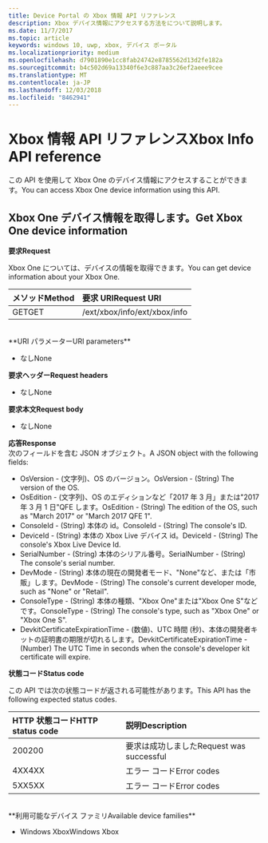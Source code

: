 ```yaml
---
title: Device Portal の Xbox 情報 API リファレンス
description: Xbox デバイス情報にアクセスする方法をについて説明します。
ms.date: 11/7/2017
ms.topic: article
keywords: windows 10, uwp, xbox, デバイス ポータル
ms.localizationpriority: medium
ms.openlocfilehash: d7901890e1cc8fab24742e8785562d13d2fe182a
ms.sourcegitcommit: b4c502d69a13340f6e3c887aa3c26ef2aeee9cee
ms.translationtype: MT
ms.contentlocale: ja-JP
ms.lasthandoff: 12/03/2018
ms.locfileid: "8462941"
---
```

# <a name="xbox-info-api-reference"></a><span data-ttu-id="93ecf-104">Xbox 情報 API リファレンス</span><span class="sxs-lookup"><span data-stu-id="93ecf-104">Xbox Info API reference</span></span>   
<span data-ttu-id="93ecf-105">この API を使用して Xbox One のデバイス情報にアクセスすることができます。</span><span class="sxs-lookup"><span data-stu-id="93ecf-105">You can access Xbox One device information using this API.</span></span>

## <a name="get-xbox-one-device-information"></a><span data-ttu-id="93ecf-106">Xbox One デバイス情報を取得します。</span><span class="sxs-lookup"><span data-stu-id="93ecf-106">Get Xbox One device information</span></span>

**<span data-ttu-id="93ecf-107">要求</span><span class="sxs-lookup"><span data-stu-id="93ecf-107">Request</span></span>**

<span data-ttu-id="93ecf-108">Xbox One については、デバイスの情報を取得できます。</span><span class="sxs-lookup"><span data-stu-id="93ecf-108">You can get device information about your Xbox One.</span></span>

<span data-ttu-id="93ecf-109">メソッド</span><span class="sxs-lookup"><span data-stu-id="93ecf-109">Method</span></span>      | <span data-ttu-id="93ecf-110">要求 URI</span><span class="sxs-lookup"><span data-stu-id="93ecf-110">Request URI</span></span>
:------     | :-----
<span data-ttu-id="93ecf-111">GET</span><span class="sxs-lookup"><span data-stu-id="93ecf-111">GET</span></span> | <span data-ttu-id="93ecf-112">/ext/xbox/info</span><span class="sxs-lookup"><span data-stu-id="93ecf-112">/ext/xbox/info</span></span>
<br />
**<span data-ttu-id="93ecf-113">URI パラメーター</span><span class="sxs-lookup"><span data-stu-id="93ecf-113">URI parameters</span></span>**

- <span data-ttu-id="93ecf-114">なし</span><span class="sxs-lookup"><span data-stu-id="93ecf-114">None</span></span>

**<span data-ttu-id="93ecf-115">要求ヘッダー</span><span class="sxs-lookup"><span data-stu-id="93ecf-115">Request headers</span></span>**

- <span data-ttu-id="93ecf-116">なし</span><span class="sxs-lookup"><span data-stu-id="93ecf-116">None</span></span>

**<span data-ttu-id="93ecf-117">要求本文</span><span class="sxs-lookup"><span data-stu-id="93ecf-117">Request body</span></span>**

- <span data-ttu-id="93ecf-118">なし</span><span class="sxs-lookup"><span data-stu-id="93ecf-118">None</span></span>

**<span data-ttu-id="93ecf-119">応答</span><span class="sxs-lookup"><span data-stu-id="93ecf-119">Response</span></span>**   
<span data-ttu-id="93ecf-120">次のフィールドを含む JSON オブジェクト。</span><span class="sxs-lookup"><span data-stu-id="93ecf-120">A JSON object with the following fields:</span></span>

* <span data-ttu-id="93ecf-121">OsVersion - (文字列)、OS のバージョン。</span><span class="sxs-lookup"><span data-stu-id="93ecf-121">OsVersion - (String) The version of the OS.</span></span>
* <span data-ttu-id="93ecf-122">OsEdition - (文字列)、OS のエディションなど「2017 年 3 月」または"2017 年 3 月 1 日"QFE します。</span><span class="sxs-lookup"><span data-stu-id="93ecf-122">OsEdition - (String) The edition of the OS, such as "March 2017" or "March 2017 QFE 1".</span></span>
* <span data-ttu-id="93ecf-123">ConsoleId - (String) 本体の id。</span><span class="sxs-lookup"><span data-stu-id="93ecf-123">ConsoleId - (String) The console's ID.</span></span>
* <span data-ttu-id="93ecf-124">DeviceId - (String) 本体の Xbox Live デバイス id。</span><span class="sxs-lookup"><span data-stu-id="93ecf-124">DeviceId - (String) The console's Xbox Live Device Id.</span></span>
* <span data-ttu-id="93ecf-125">SerialNumber - (String) 本体のシリアル番号。</span><span class="sxs-lookup"><span data-stu-id="93ecf-125">SerialNumber - (String) The console's serial number.</span></span>
* <span data-ttu-id="93ecf-126">DevMode - (String) 本体の現在の開発者モード、"None"など、または「市販」します。</span><span class="sxs-lookup"><span data-stu-id="93ecf-126">DevMode - (String) The console's current developer mode, such as "None" or "Retail".</span></span>
* <span data-ttu-id="93ecf-127">ConsoleType - (String) 本体の種類、"Xbox One"または"Xbox One S"などです。</span><span class="sxs-lookup"><span data-stu-id="93ecf-127">ConsoleType - (String) The console's type, such as "Xbox One" or "Xbox One S".</span></span>
* <span data-ttu-id="93ecf-128">DevkitCertificateExpirationTime - (数値)、UTC 時間 (秒)、本体の開発者キットの証明書の期限が切れるします。</span><span class="sxs-lookup"><span data-stu-id="93ecf-128">DevkitCertificateExpirationTime - (Number) The UTC Time in seconds when the console's developer kit certificate will expire.</span></span>

**<span data-ttu-id="93ecf-129">状態コード</span><span class="sxs-lookup"><span data-stu-id="93ecf-129">Status code</span></span>**

<span data-ttu-id="93ecf-130">この API では次の状態コードが返される可能性があります。</span><span class="sxs-lookup"><span data-stu-id="93ecf-130">This API has the following expected status codes.</span></span>

<span data-ttu-id="93ecf-131">HTTP 状態コード</span><span class="sxs-lookup"><span data-stu-id="93ecf-131">HTTP status code</span></span>      | <span data-ttu-id="93ecf-132">説明</span><span class="sxs-lookup"><span data-stu-id="93ecf-132">Description</span></span>
:------     | :-----
<span data-ttu-id="93ecf-133">200</span><span class="sxs-lookup"><span data-stu-id="93ecf-133">200</span></span> | <span data-ttu-id="93ecf-134">要求は成功しました</span><span class="sxs-lookup"><span data-stu-id="93ecf-134">Request was successful</span></span>
<span data-ttu-id="93ecf-135">4XX</span><span class="sxs-lookup"><span data-stu-id="93ecf-135">4XX</span></span> | <span data-ttu-id="93ecf-136">エラー コード</span><span class="sxs-lookup"><span data-stu-id="93ecf-136">Error codes</span></span>
<span data-ttu-id="93ecf-137">5XX</span><span class="sxs-lookup"><span data-stu-id="93ecf-137">5XX</span></span> | <span data-ttu-id="93ecf-138">エラー コード</span><span class="sxs-lookup"><span data-stu-id="93ecf-138">Error codes</span></span>

<br />
**<span data-ttu-id="93ecf-139">利用可能なデバイス ファミリ</span><span class="sxs-lookup"><span data-stu-id="93ecf-139">Available device families</span></span>**

* <span data-ttu-id="93ecf-140">Windows Xbox</span><span class="sxs-lookup"><span data-stu-id="93ecf-140">Windows Xbox</span></span>